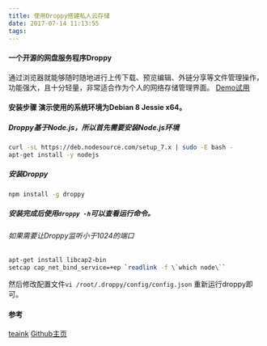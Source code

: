 ```yaml
---
title: 使用Droppy搭建私人云存储
date: 2017-07-14 11:13:55
tags:
---
```

#### 一个开源的网盘服务程序Droppy
通过浏览器就能够随时随地进行上传下载、预览编辑、外链分享等文件管理操作，功能强大，且十分轻量，非常适合作为个人的网络存储管理界面。
[Demo试用](https://droppy.silverwind.io/)
<!--more-->
#### 安装步骤 演示使用的系统环境为Debian 8 Jessie x64。
##### Droppy基于Node.js，所以首先需要安装Node.js环境
```Bash
curl -sL https://deb.nodesource.com/setup_7.x | sudo -E bash -
apt-get install -y nodejs
```
##### 安装Droppy
```Bash
npm install -g droppy
```
##### 安装完成后使用`droppy -h`可以查看运行命令。
###### 如果需要让Droppy监听小于1024的端口
```Bash
apt-get install libcap2-bin
setcap cap_net_bind_service=+ep `readlink -f \`which node\``
```
然后修改配置文件`vi /root/.droppy/config/config.json`
重新运行droppy即可。
#### 参考
[teaink](https://teaink.com/archives/droppy_install.html)
[Github主页](https://github.com/silverwind/droppy)